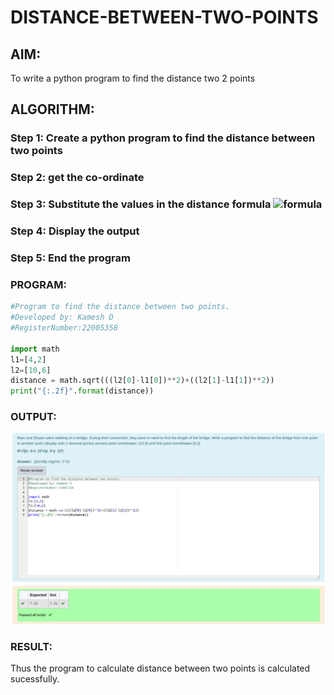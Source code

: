 # DISTANCE-BETWEEN-TWO-POINTS

## AIM:
To write a python program to find the distance two 2 points
## ALGORITHM:
### Step 1: Create a python program to find the distance between two points
### Step 2: get the co-ordinate
### Step 3: Substitute the values in the distance formula  ![formula](/formula.jpg)
### Step 4: Display the output
### Step 5: End the program
### PROGRAM:
```python
#Program to find the distance between two points.
#Developed by: Kamesh D
#RegisterNumber:22005358

import math
l1=[4,2]
l2=[10,6]
distance = math.sqrt(((l2[0]-l1[0])**2)+((l2[1]-l1[1])**2))
print("{:.2f}".format(distance))
```
### OUTPUT:
![](/Screenshot%20from%202023-01-18%2022-52-17.png)


### RESULT:
Thus the program to calculate distance between two points is calculated sucessfully.
